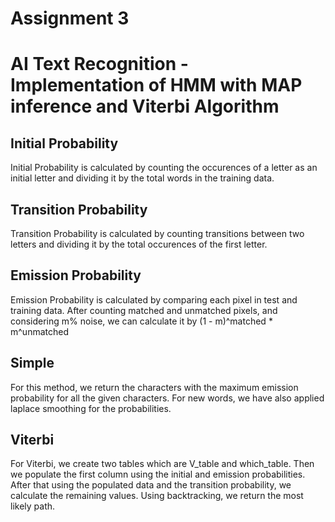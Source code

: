 # Assignment 3

# AI Text Recognition - Implementation of HMM with MAP inference and Viterbi Algorithm

## Initial Probability
Initial Probability is calculated by counting the occurences of a letter as an initial letter and dividing it by the total words in the training data.

## Transition Probability
Transition Probability is calculated by counting transitions between two letters and dividing it by the total occurences of the first letter.

## Emission Probability
Emission Probability is calculated by comparing each pixel in test and training data. After counting matched and unmatched pixels, and considering m% noise, we can calculate it by (1 - m)^matched * m^unmatched

## Simple
For this method, we return the characters with the maximum emission probability for all the given characters. For new words, we have also applied laplace smoothing for the probabilities.

## Viterbi
For Viterbi, we create two tables which are V_table and which_table. Then we populate the first column using the initial and emission probabilities. After that using the populated data and the transition probability, we calculate the remaining values. Using backtracking, we return the most likely path.

